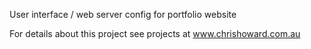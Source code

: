 User interface / web server config for portfolio website

For details about this project see projects at www.chrishoward.com.au
